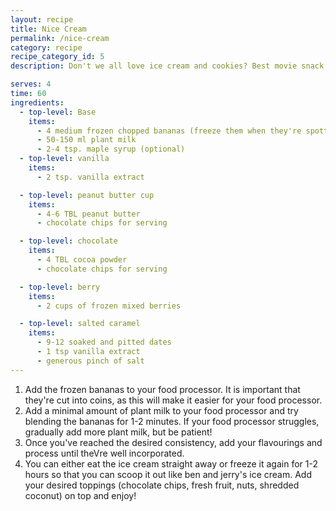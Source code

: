 ```yaml
---
layout: recipe
title: Nice Cream
permalink: /nice-cream
category: recipe
recipe_category_id: 5
description: Don't we all love ice cream and cookies? Best movie snack ever! However, I often feel really sluggish and uncomfortably full after having my cheeky movie time snack. I just can't stop when I'm full... This ice cream is easy to whip up at home and you can eat a lot more without feeling guilty or stuffed! You can add different flavourings to your base.

serves: 4
time: 60
ingredients:
  - top-level: Base
    items:
      - 4 medium frozen chopped bananas (freeze them when they're spotty)-
      - 50-150 ml plant milk
      - 2-4 tsp. maple syrup (optional)
  - top-level: vanilla
    items:
      - 2 tsp. vanilla extract

  - top-level: peanut butter cup
    items:
      - 4-6 TBL peanut butter
      - chocolate chips for serving

  - top-level: chocolate
    items:
      - 4 TBL cocoa powder
      - chocolate chips for serving

  - top-level: berry
    items:
      - 2 cups of frozen mixed berries

  - top-level: salted caramel
    items:
      - 9-12 soaked and pitted dates
      - 1 tsp vanilla extract
      - generous pinch of salt
---
```

1.	Add the frozen bananas to your food processor. It is important that they're cut into coins, as this will make it easier for your food processor.
2.	Add a minimal amount of plant milk to your food processor and try blending the bananas for 1-2 minutes. If your food processor struggles, gradually add more plant milk, but be patient!
3.	Once you've reached the desired consistency, add your flavourings and process until theVre well incorporated.
4.	You can either eat the ice cream straight away or freeze it again for 1-2 hours so that you can scoop it out like ben and jerry's ice cream. Add your desired toppings (chocolate chips, fresh fruit, nuts, shredded coconut) on top and enjoy!
